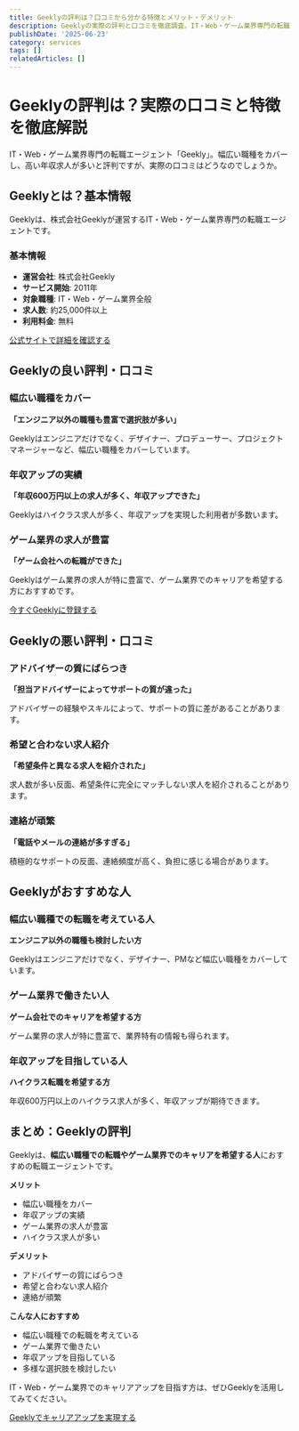 ```yaml
---
title: Geeklyの評判は？口コミから分かる特徴とメリット・デメリット
description: Geeklyの実際の評判と口コミを徹底調査。IT・Web・ゲーム業界専門の転職エージェントの特徴、メリット・デメリットを詳しく解説します。
publishDate: '2025-06-23'
category: services
tags: []
relatedArticles: []
---
```


# Geeklyの評判は？実際の口コミと特徴を徹底解説

IT・Web・ゲーム業界専門の転職エージェント「Geekly」。幅広い職種をカバーし、高い年収求人が多いと評判ですが、実際の口コミはどうなのでしょうか。

## Geeklyとは？基本情報

Geeklyは、株式会社Geeklyが運営するIT・Web・ゲーム業界専門の転職エージェントです。

### 基本情報
- **運営会社**: 株式会社Geekly
- **サービス開始**: 2011年
- **対象職種**: IT・Web・ゲーム業界全般
- **求人数**: 約25,000件以上
- **利用料金**: 無料

[公式サイトで詳細を確認する](https://www.geekly.co.jp/)

## Geeklyの良い評判・口コミ

### 幅広い職種をカバー
**「エンジニア以外の職種も豊富で選択肢が多い」**

Geeklyはエンジニアだけでなく、デザイナー、プロデューサー、プロジェクトマネージャーなど、幅広い職種をカバーしています。

### 年収アップの実績
**「年収600万円以上の求人が多く、年収アップできた」**

Geeklyはハイクラス求人が多く、年収アップを実現した利用者が多数います。

### ゲーム業界の求人が豊富
**「ゲーム会社への転職ができた」**

Geeklyはゲーム業界の求人が特に豊富で、ゲーム業界でのキャリアを希望する方におすすめです。

[今すぐGeeklyに登録する](https://www.geekly.co.jp/)

## Geeklyの悪い評判・口コミ

### アドバイザーの質にばらつき
**「担当アドバイザーによってサポートの質が違った」**

アドバイザーの経験やスキルによって、サポートの質に差があることがあります。

### 希望と合わない求人紹介
**「希望条件と異なる求人を紹介された」**

求人数が多い反面、希望条件に完全にマッチしない求人を紹介されることがあります。

### 連絡が頑繁
**「電話やメールの連絡が多すぎる」**

積極的なサポートの反面、連絡頻度が高く、負担に感じる場合があります。

## Geeklyがおすすめな人

### 幅広い職種での転職を考えている人
**エンジニア以外の職種も検討したい方**

Geeklyはエンジニアだけでなく、デザイナー、PMなど幅広い職種をカバーしています。

### ゲーム業界で働きたい人
**ゲーム会社でのキャリアを希望する方**

ゲーム業界の求人が特に豊富で、業界特有の情報も得られます。

### 年収アップを目指している人
**ハイクラス転職を希望する方**

年収600万円以上のハイクラス求人が多く、年収アップが期待できます。

## まとめ：Geeklyの評判

Geeklyは、**幅広い職種での転職やゲーム業界でのキャリアを希望する人**におすすめの転職エージェントです。

**メリット**
- 幅広い職種をカバー
- 年収アップの実績
- ゲーム業界の求人が豊富
- ハイクラス求人が多い

**デメリット**
- アドバイザーの質にばらつき
- 希望と合わない求人紹介
- 連絡が頑繁

**こんな人におすすめ**
- 幅広い職種での転職を考えている
- ゲーム業界で働きたい
- 年収アップを目指している
- 多様な選択肢を検討したい

IT・Web・ゲーム業界でのキャリアアップを目指す方は、ぜひGeeklyを活用してみてください。

[Geeklyでキャリアアップを実現する](https://www.geekly.co.jp/)
